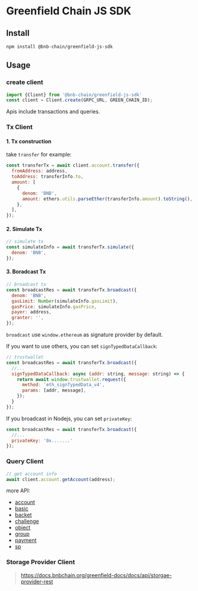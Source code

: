 # Greenfield Chain JS SDK

## Install

```bash
npm install @bnb-chain/greenfield-js-sdk
```

## Usage

### create client
```js
import {Client} from '@bnb-chain/greenfield-js-sdk'
const client = Client.create(GRPC_URL, GREEN_CHAIN_ID);
```

Apis include transactions and queries.

### Tx Client

#### 1. Tx construction

take `transfer` for example:

```js
const transferTx = await client.account.transfer({
  fromAddress: address,
  toAddress: transferInfo.to,
  amount: [
    {
      denom: 'BNB',
      amount: ethers.utils.parseEther(transferInfo.amount).toString(),
    },
  ],
});
```

#### 2. Simulate Tx

```js
// simulate tx
const simulateInfo = await transferTx.simulate({
  denom: 'BNB',
});
```

#### 3. Boradcast Tx

```js
// broadcast tx
const broadcastRes = await transferTx.broadcast({
  denom: 'BNB',
  gasLimit: Number(simulateInfo.gasLimit),
  gasPrice: simulateInfo.gasPrice,
  payer: address,
  granter: '',
});
```

`broadcast` use `window.ethereum` as signature provider by default.

If you want to use others, you can set `signTypedDataCallback`:

```js
// trustwallet
const broadcastRes = await transferTx.broadcast({
  //...
  signTypedDataCallback: async (addr: string, message: string) => {
    return await window.trustwallet.request({
      method: 'eth_signTypedData_v4',
      params: [addr, message],
    });
  }
});
```

If you broadcast in Nodejs, you can set `privateKey`:
```js
const broadcastRes = await transferTx.broadcast({
  //...
  privateKey: '0x.......'
});
```

### Query Client

```js
// get account info
await client.account.getAccount(address);
```


more API:

* [account](./src/api/account.ts)
* [basic](./src/api/basic.ts)
* [backet](./src/api/backet.ts)
* [challenge](./src/api/challenge.ts)
* [object](./src/api/object.ts)
* [group](./src/api/group.ts)
* [payment](./src/api/payment.ts)
* [sp](./src/api/sp.ts)

### Storage Provider Client

> https://docs.bnbchain.org/greenfield-docs/docs/api/storgae-provider-rest


